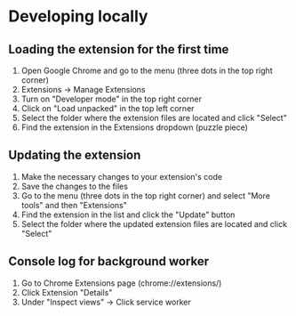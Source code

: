 # Developing locally

## Loading the extension for the first time
1. Open Google Chrome and go to the menu (three dots in the top right corner)
2. Extensions -> Manage Extensions
3. Turn on "Developer mode" in the top right corner
4. Click on "Load unpacked" in the top left corner
5. Select the folder where the extension files are located and click "Select"
6. Find the extension in the Extensions dropdown (puzzle piece)

## Updating the extension
1. Make the necessary changes to your extension's code
2. Save the changes to the files
3. Go to the menu (three dots in the top right corner) and select "More tools" and then "Extensions"
4. Find the extension in the list and click the "Update" button
5. Select the folder where the updated extension files are located and click "Select"

## Console log for background worker
1. Go to Chrome Extensions page (chrome://extensions/)
2. Click Extension "Details"
3. Under "Inspect views" -> Click service worker
